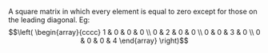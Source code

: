 A square matrix in which every element is equal to zero except for those
on the leading diagonal. Eg: $$\left( 
\begin{array}{cccc} 
  1 & 0 & 0 & 0 \\
  0 & 2 & 0 & 0 \\
  0 & 0 & 3 & 0 \\
  0 & 0 & 0 & 4 
\end{array} 
\right)$$
